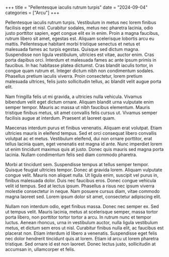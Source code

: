 +++
title = "Pellentesque iaculis rutrum turpis"
date = "2024-09-04"
categories = ["Arcu"]
+++

Pellentesque iaculis rutrum turpis. Vestibulum in metus nec lorem finibus facilisis eget et nisl. Curabitur sodales, metus nec pharetra lacinia, odio justo porttitor sapien, eget congue elit ex in enim. Proin a magna faucibus, rutrum libero sit amet, egestas est. Aliquam scelerisque lobortis arcu eu mattis. Pellentesque habitant morbi tristique senectus et netus et malesuada fames ac turpis egestas. Quisque sed dictum magna. Suspendisse non ligula vestibulum, ultricies est vitae, auctor enim. Cras porta dapibus orci. Interdum et malesuada fames ac ante ipsum primis in faucibus. In hac habitasse platea dictumst. Cras blandit iaculis tortor, in congue quam rutrum et. Integer dictum nibh non condimentum sodales. Phasellus pretium iaculis viverra. Proin consectetur, lorem pretium malesuada ultrices, felis justo sollicitudin tellus, ac blandit velit augue porta elit.

Nam fringilla felis ut mi gravida, a ultricies nulla vehicula. Vivamus bibendum velit eget dictum ornare. Aliquam blandit urna vulputate enim semper tempor. Mauris ac massa ut nibh faucibus elementum. Mauris tristique finibus metus, sit amet convallis felis cursus ut. Vivamus semper facilisis augue at interdum. Praesent at laoreet quam.

Maecenas interdum purus et finibus venenatis. Aliquam erat volutpat. Etiam ultricies mauris in eleifend tempus. Sed et orci consequat libero convallis volutpat ac et metus. Vestibulum eleifend, dui non ornare porttitor, erat tellus lacinia quam, eget venenatis est magna id ante. Nunc imperdiet lorem ut enim tincidunt maximus quis at justo. Donec quis mauris sed magna porta lacinia. Nullam condimentum felis sed diam commodo pharetra.

Morbi at tincidunt sem. Suspendisse tempus at tellus semper tempor. Quisque feugiat ultricies tempor. Donec at gravida lorem. Aliquam vulputate congue velit. Mauris non aliquet nulla. Ut ligula enim, suscipit vel purus in, finibus malesuada dolor. Duis nec faucibus eros. Donec congue vehicula velit id tempus. Sed at lectus ipsum. Phasellus a risus nec ipsum viverra molestie consectetur in neque. Nam posuere cursus diam, vitae commodo magna laoreet sed. Lorem ipsum dolor sit amet, consectetur adipiscing elit.

Nullam non interdum odio, eget finibus massa. Donec nec semper ex. Sed ut tempus velit. Mauris lacinia, metus at scelerisque semper, massa tortor porta libero, non porttitor tortor tortor a arcu. In rutrum nunc et tempor luctus. Aenean rhoncus, urna in vestibulum auctor, nulla ligula vestibulum metus, et dictum sem eros ut nisl. Curabitur finibus nulla elit, ac faucibus est placerat non. Etiam interdum id libero a venenatis. Suspendisse eget felis nec dolor hendrerit tincidunt quis at lorem. Etiam id arcu ut lorem pharetra tristique. Sed ornare id est non laoreet. Donec lectus justo, sollicitudin at accumsan in, ullamcorper et felis.
